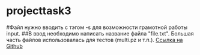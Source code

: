 # projecttask3
#Файл нужно вводить с тэгом -s для возможности грамотной работы input. 
##В ввод необходимо написать название файла "file.txt". Большая часть файлов использовалась для тестов (multi.pz и т.п.).
[Ссылка на Github](https://github.com/adam-p/markdown-here/wiki/Markdown-Cheatsheet)
